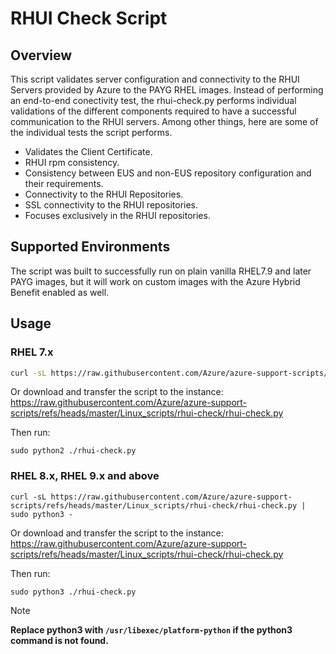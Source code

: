 # RHUI Check Script

## Overview

This script validates server configuration and connectivity to the RHUI Servers provided by Azure to the PAYG RHEL images.
Instead of performing an end-to-end conectivity test, the rhui-check.py performs individual validations of the different components required to have a successful communication 
to the RHUI servers. Among other things, here are some of the individual tests the script performs.

- Validates the Client Certificate.
- RHUI rpm consistency.
- Consistency between EUS and non-EUS repository configuration and their requirements.
- Connectivity to the RHUI Repositories.
- SSL connectivity to the RHUI repositories.
- Focuses exclusively in the RHUI repositories.

## Supported Environments

The script was built to successfully run on plain vanilla RHEL7.9 and later PAYG images, but it will work on custom images with the Azure Hybrid Benefit enabled as well.

## Usage

### RHEL 7.x

```bash
curl -sL https://raw.githubusercontent.com/Azure/azure-support-scripts/refs/heads/master/Linux_scripts/rhui-check/rhui-check.py | sudo python2 -
```

Or download and transfer the script to the instance:
https://raw.githubusercontent.com/Azure/azure-support-scripts/refs/heads/master/Linux_scripts/rhui-check/rhui-check.py

Then run:

```
sudo python2 ./rhui-check.py 
```

### RHEL 8.x, RHEL 9.x and above

```
curl -sL https://raw.githubusercontent.com/Azure/azure-support-scripts/refs/heads/master/Linux_scripts/rhui-check/rhui-check.py | sudo python3 -
```

Or download and transfer the script to the instance:
https://raw.githubusercontent.com/Azure/azure-support-scripts/refs/heads/master/Linux_scripts/rhui-check/rhui-check.py

Then run:

```
sudo python3 ./rhui-check.py 
```

>[!NOTE]
>**Replace python3 with `/usr/libexec/platform-python` if the python3 command is not found.**
